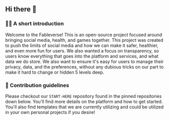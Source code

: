 ## Hi there 👋
### 🙋‍♀️ A short introduction
Welcome to the Fableverse! This is an open-source project focused around bringing social media, health, and games together. This project was created to push the limits of social media and how we can make it safer, healthier, and even more fun for users. We also wanted a focus on transparency, so users know everything that goes into the platform and services, and what data we do store. We also want to ensure it's easy for users to manage their privacy, data, and the preferences, without any dubious tricks on our part to make it hard to change or hidden 5 levels deep.

### 🌈 Contribution guidelines
Please checkout our `START-HERE` repository found in the pinned repositories down below. You'll find more details on the platform and how to get started. You'll also find templates that we are currently utilizing and could be utilized in your own personal projects if you desire!
<!--

**Here are some ideas to get you started:**

🙋‍♀️ A short introduction - what is your organization all about?
🌈 Contribution guidelines - how can the community get involved?
👩‍💻 Useful resources - where can the community find your docs? Is there anything else the community should know?
🍿 Fun facts - what does your team eat for breakfast?
🧙 Remember, you can do mighty things with the power of [Markdown](https://docs.github.com/github/writing-on-github/getting-started-with-writing-and-formatting-on-github/basic-writing-and-formatting-syntax)
-->
